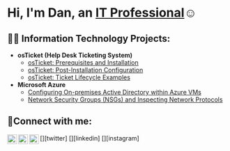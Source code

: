 <h1>Hi, I'm Dan, an <a href="https://linkedin.com/in/Josh">IT Professional</a>☺</h1>

<h2>👨‍💻 Information Technology Projects:</h2>

- <b>osTicket (Help Desk Ticketing System)</b>
  - [osTicket: Prerequisites and Installation](https://github.com/danfitamo/osticket-prereqs)
  - [osTicket: Post-Installation Configuration](https://github.com/danfitamo/post-install-config)
  - [osTicket: Ticket Lifecycle Examples](https://github.com/danfitamo/ticket-lifecycle)
- <b>Microsoft Azure</b>
  - [Configuring On-premises Active Directory within Azure VMs](https://github.com/danfitamo/configure-ad)
  - [Network Security Groups (NSGs) and Inspecting Network Protocols](https://github.com/danfitamo/azure-network-protocols)

<h2>🤳Connect with me:</h2>

[<img align="left" alt="Josh | Twitter" width="22px" src="https://cdn.jsdelivr.net/npm/simple-icons@v3/icons/twitter.svg" />][twitter]
[<img align="left" alt="Josh | LinkedIn" width="22px" src="https://cdn.jsdelivr.net/npm/simple-icons@v3/icons/linkedin.svg" />][linkedin]
[<img align="left" alt="Josh | Instagram" width="22px" src="https://cdn.jsdelivr.net/npm/simple-icons@v3/icons/instagram.svg" />][instagram]
